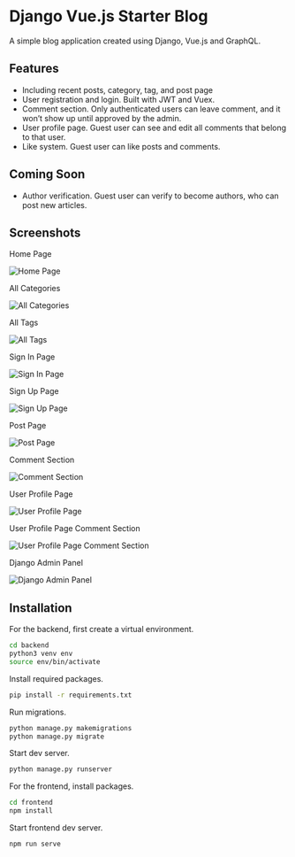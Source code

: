 # Django Vue.js Starter Blog

A simple blog application created using Django, Vue.js and GraphQL.

## Features

- Including recent posts, category, tag, and post page
- User registration and login. Built with JWT and Vuex.
- Comment section. Only authenticated users can leave comment, and it won’t show up until approved by the admin.
- User profile page. Guest user can see and edit all comments that belong to that user.
- Like system. Guest user can like posts and comments.

## Coming Soon

- Author verification. Guest user can verify to become authors, who can post new articles.

## Screenshots

Home Page

![Home Page](https://github.com/ericnanhu/django-vue-starter-blog/blob/main/screenshots/Screen%20Shot%202022-02-13%20at%207.13.52%20PM.png?raw=true)

All Categories

![All Categories](https://github.com/ericnanhu/django-vue-starter-blog/blob/main/screenshots/Screen%20Shot%202022-02-13%20at%207.14.07%20PM.png?raw=true)

All Tags

![All Tags](https://github.com/ericnanhu/django-vue-starter-blog/blob/main/screenshots/Screen%20Shot%202022-02-13%20at%207.14.20%20PM.png?raw=true)

Sign In Page

![Sign In Page](https://github.com/ericnanhu/django-vue-starter-blog/blob/main/screenshots/Screen%20Shot%202022-02-13%20at%207.14.34%20PM.png?raw=true)

Sign Up Page

![Sign Up Page](https://github.com/ericnanhu/django-vue-starter-blog/blob/main/screenshots/Screen%20Shot%202022-02-13%20at%207.14.43%20PM.png?raw=true)

Post Page

![Post Page](https://github.com/ericnanhu/django-vue-starter-blog/blob/main/screenshots/Screen%20Shot%202022-02-13%20at%207.15.33%20PM.png?raw=true)

Comment Section

![Comment Section](https://github.com/ericnanhu/django-vue-starter-blog/blob/main/screenshots/Screen%20Shot%202022-02-13%20at%207.15.21%20PM.png?raw=true)

User Profile Page

![User Profile Page](https://github.com/ericnanhu/django-vue-starter-blog/blob/main/screenshots/Screen%20Shot%202022-02-16%20at%2010.20.18%20AM.png?raw=true)

User Profile Page Comment Section

![User Profile Page Comment Section](https://github.com/ericnanhu/django-vue-starter-blog/blob/main/screenshots/Screen%20Shot%202022-02-16%20at%2010.20.36%20AM.png?raw=true)

Django Admin Panel

![Django Admin Panel](https://github.com/ericnanhu/django-vue-starter-blog/blob/main/screenshots/Screen%20Shot%202022-02-13%20at%207.42.00%20PM.png?raw=true)

## Installation

For the backend, first create a virtual environment.

```bash
cd backend
python3 venv env
source env/bin/activate
```

Install required packages.

```bash
pip install -r requirements.txt
```

Run migrations.

```bash
python manage.py makemigrations
python manage.py migrate
```

Start dev server.

```bash
python manage.py runserver
```

For the frontend, install packages.

```bash
cd frontend
npm install
```

Start frontend dev server.

```bash
npm run serve
```
